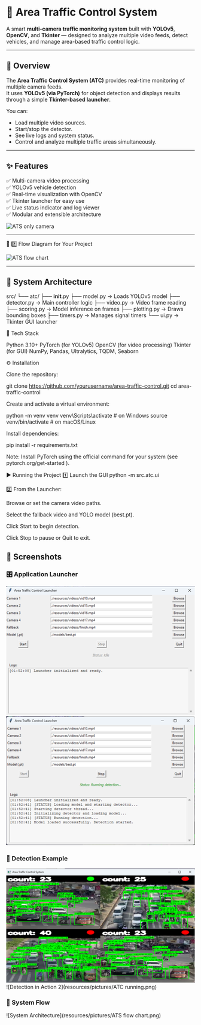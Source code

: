 # 🚦 Area Traffic Control System

A smart **multi-camera traffic monitoring system** built with **YOLOv5**, **OpenCV**, and **Tkinter** — designed to analyze multiple video feeds, detect vehicles, and manage area-based traffic control logic.

---

## 🧩 Overview

The **Area Traffic Control System (ATC)** provides real-time monitoring of multiple camera feeds.  
It uses **YOLOv5 (via PyTorch)** for object detection and displays results through a simple **Tkinter-based launcher**.

You can:
- Load multiple video sources.
- Start/stop the detector.
- See live logs and system status.
- Control and analyze multiple traffic areas simultaneously.

---

## ✨ Features

✅ Multi-camera video processing  
✅ YOLOv5 vehicle detection  
✅ Real-time visualization with OpenCV  
✅ Tkinter launcher for easy use  
✅ Live status indicator and log viewer  
✅ Modular and extensible architecture  



<img width="638" height="387" alt="ATS only camera" src="https://github.com/user-attachments/assets/53629ecd-f16d-4246-b2eb-262d5a0fe07a" />

---
🔧 2️⃣ Flow Diagram for Your Project

<img width="1536" height="1024" alt="ATS flow chart" src="https://github.com/user-attachments/assets/fb1b14cc-e9c2-4d85-8d93-4cd005b9e688" />


---
## 🧠 System Architecture


src/
└── atc/
    ├── __init__.py
    ├── model.py         → Loads YOLOv5 model
    ├── detector.py      → Main controller logic
    ├── video.py         → Video frame reading
    ├── scoring.py       → Model inference on frames
    ├── plotting.py      → Draws bounding boxes
    ├── timers.py        → Manages signal timers
    └── ui.py            → Tkinter GUI launcher


🧰 Tech Stack

Python 3.10+
PyTorch (for YOLOv5)
OpenCV (for video processing)
Tkinter (for GUI)
NumPy, Pandas, Ultralytics, TQDM, Seaborn



⚙️ Installation

Clone the repository:

git clone https://github.com/yourusername/area-traffic-control.git
cd area-traffic-control

Create and activate a virtual environment:

python -m venv venv
venv\Scripts\activate   # on Windows
source venv/bin/activate  # on macOS/Linux


Install dependencies:

pip install -r requirements.txt


Note: Install PyTorch using the official command for your system
(see pytorch.org/get-started
).

▶️ Running the Project
1️⃣ Launch the GUI
python -m src.atc.ui

2️⃣ From the Launcher:

Browse or set the camera video paths.

Select the fallback video and YOLO model (best.pt).

Click Start to begin detection.

Click Stop to pause or Quit to exit.


## 📸 Screenshots

### 🎛️ Application Launcher
![Launcher UI](resources/pictures/ui_launcher.png)
![Launcher UI2](resources/pictures/ui_launcher_2.png)

### 🚦 Detection Example
![Detection in Action](resources/pictures/detection_example.png)
![Detection in Action 2](resources/pictures/ATC running.png)
### 🧩 System Flow
![System Architecture](resources/pictures/ATS flow chart.png)


